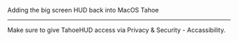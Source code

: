 Adding the big screen HUD back into MacOS Tahoe


----

Make sure to give TahoeHUD access via Privacy & Security - Accassibility.